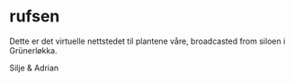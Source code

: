 # rufsen
Dette er det virtuelle nettstedet til plantene våre, broadcasted from siloen i Grünerløkka.

Silje & Adrian
